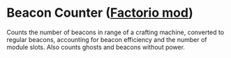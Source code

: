 # Beacon Counter ([Factorio mod](https://mods.factorio.com/mod/rs-beacon-counter))

Counts the number of beacons in range of a crafting machine, converted to regular beacons, accounting for beacon efficiency and the number of module slots. Also counts ghosts and beacons without power.
